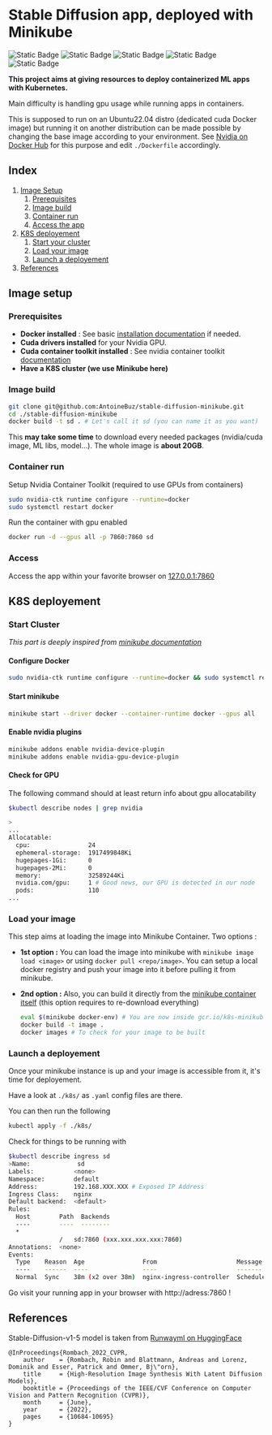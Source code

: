 # Stable Diffusion app, deployed with Minikube

![Static Badge](https://img.shields.io/badge/Minikube-blue)
![Static Badge](https://img.shields.io/badge/HuggingFace-yellow)
![Static Badge](https://img.shields.io/badge/gradio-orange)
![Static Badge](https://img.shields.io/badge/GPU-%23009900)
![Static Badge](https://img.shields.io/badge/port-7860-green)

**This project aims at giving resources to deploy containerized ML apps with Kubernetes.**

Main difficulty is handling gpu usage while running apps in containers.

This is supposed to run on an Ubuntu22.04 distro (dedicated cuda Docker image) but running it on another distribution can be made possible by changing the base image according to your environment. See [Nvidia on Docker Hub](https://hub.docker.com/r/nvidia/cuda/tags) for this purpose and edit `./Dockerfile` accordingly. 

## Index

1. [Image Setup](#image-setup)
   1. [Prerequisites](#prerequisites)
   2. [Image build](#image-build)
   3. [Container run](#container-run)
   4. [Access the app](#access)
2. [K8S deployement](#k8s-deployement)
    1. [Start your cluster](#start-cluster)
    2. [Load your image](#load-your-image)
    3. [Launch a deployement](#launch-a-deployement)
3. [References](#references)

## Image setup 

### Prerequisites

- **Docker installed** : See basic [installation documentation](https://docs.docker.com/engine/install/) if needed.
- **Cuda drivers installed** for your Nvidia GPU.
- **Cuda container toolkit installed** : See nvidia container toolkit [documentation](https://docs.nvidia.com/datacenter/cloud-native/container-toolkit/1.14.4/install-guide.html)
- **Have a K8S cluster (we use Minikube here)**

### Image build

```bash
git clone git@github.com:AntoineBuz/stable-diffusion-minikube.git
cd ./stable-diffusion-minikube
docker build -t sd . # Let's call it sd (you can name it as you want)
```

This **may take some time** to download every needed packages (nvidia/cuda image, ML libs, model...). The whole image is **about 20GB**.

### Container run

Setup Nvidia Container Toolkit (required to use GPUs from containers)

```bash
sudo nvidia-ctk runtime configure --runtime=docker
sudo systemctl restart docker
```
Run the container with gpu enabled

```bash
docker run -d --gpus all -p 7860:7860 sd
```

### Access

Access the app within your favorite browser on [127.0.0.1:7860](http://127.0.0.1:7860)

## K8S deployement

### Start Cluster
*This part is deeply inspired from [minikube documentation](https://minikube.sigs.k8s.io/docs/tutorials/nvidia/)*

#### Configure Docker

```bash
sudo nvidia-ctk runtime configure --runtime=docker && sudo systemctl restart docker
```

#### Start minikube

```bash
minikube start --driver docker --container-runtime docker --gpus all
```

#### Enable nvidia plugins

```bash
minikube addons enable nvidia-device-plugin
minikube addons enable nvidia-gpu-device-plugin
```

#### Check for GPU 

The following command should at least return info about gpu allocatability

```bash
$kubectl describe nodes | grep nvidia

>
...
Allocatable:
  cpu:                24
  ephemeral-storage:  1917499848Ki
  hugepages-1Gi:      0
  hugepages-2Mi:      0
  memory:             32589244Ki
  nvidia.com/gpu:     1 # Good news, our GPU is detected in our node
  pods:               110
...
```

### Load your image

This step aims at loading the image into Minikube Container. Two options :

- **1st option :** You can load the image into minikube with `minikube image load <image>` or using `docker pull <repo/image>`. You can setup a local docker registry and push your image into it before pulling it from minikube.

- **2nd option :** Also, you can build it directly from the [minikube container itself](https://minikube.sigs.k8s.io/docs/commands/docker-env/) (this option requires to re-download everything)

    ```bash
    eval $(minikube docker-env) # You are now inside gcr.io/k8s-minikube/... container
    docker build -t image .
    docker images # To check for your image to be built
    ```

### Launch a deployement

Once your minikube instance is up and your image is accessible from it, it's time for deployement.

Have a look at `./k8s/` as `.yaml` config files are there.

You can then run the following 

```bash
kubectl apply -f ./k8s/
```

Check for things to be running with 

```bash
$kubectl describe ingress sd
>Name:             sd
Labels:           <none>
Namespace:        default
Address:          192.168.XXX.XXX # Exposed IP Address 
Ingress Class:    nginx
Default backend:  <default>
Rules:
  Host        Path  Backends
  ----        ----  --------
  *           
              /   sd:7860 (xxx.xxx.xxx.xxx:7860)
Annotations:  <none>
Events:
  Type    Reason  Age                From                      Message
  ----    ------  ----               ----                      -------
  Normal  Sync    38m (x2 over 38m)  nginx-ingress-controller  Scheduled for sync

```

Go visit your running app in your browser with http://adress:7860 !

## References

Stable-Diffusion-v1-5 model is taken from [Runwayml on HuggingFace](https://huggingface.co/runwayml/stable-diffusion-v1-5)
```
@InProceedings{Rombach_2022_CVPR,
    author    = {Rombach, Robin and Blattmann, Andreas and Lorenz, Dominik and Esser, Patrick and Ommer, Bj\"orn},
    title     = {High-Resolution Image Synthesis With Latent Diffusion Models},
    booktitle = {Proceedings of the IEEE/CVF Conference on Computer Vision and Pattern Recognition (CVPR)},
    month     = {June},
    year      = {2022},
    pages     = {10684-10695}
}
```
